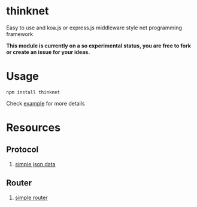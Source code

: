 # thinknet

Easy to use and koa.js or express.js middleware style net programming framework  

**This module is currently on a so experimental status, you are free to fork or create an issue for your ideas.**

# Usage

`npm install thinknet`  

Check [example](./example) for more details

# Resources

## Protocol

1. [simple json data](/imnemo/thinknet-protocol-json-simple)

## Router

1. [simple router](/imnemo/thinknet-router-simple)

